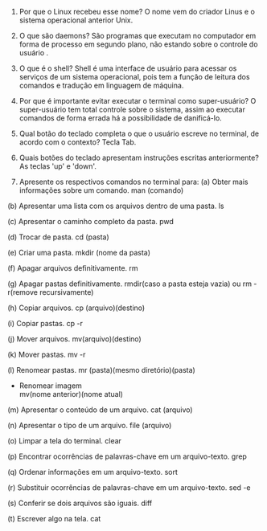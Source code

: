 1. Por que o Linux recebeu esse nome?
O nome vem do criador Linus e o sistema operacional anterior Unix.

2. O que são daemons?
São programas que executam no computador em forma de processo em segundo plano, não estando sobre o controle do usuário .

3. O que é o shell?
Shell é uma interface de usuário para acessar os serviços de um sistema operacional, pois tem a função de leitura dos comandos e tradução em linguagem de máquina. 

4. Por que é importante evitar executar o terminal como super-usuário?
O super-usuário tem total controle sobre o sistema, assim ao executar comandos de forma errada há a possibilidade de danificá-lo. 

5. Qual botão do teclado completa o que o usuário escreve no terminal, de acordo com o contexto?
Tecla Tab. 

6. Quais botões do teclado apresentam instruções escritas anteriormente?
As teclas 'up' e 'down'.

7. Apresente os respectivos comandos no terminal para: 
(a) Obter mais informações sobre um comando. 
man (comando)
 
(b) Apresentar uma lista com os arquivos dentro de uma pasta.
ls

(c) Apresentar o caminho completo da pasta. 
pwd

(d) Trocar de pasta. 
cd (pasta)

(e) Criar uma pasta. 
mkdir (nome da pasta)

(f) Apagar arquivos definitivamente. 
rm

(g) Apagar pastas definitivamente. 
rmdir(caso a pasta esteja vazia) ou rm -r(remove recursivamente)

(h) Copiar arquivos. 
cp (arquivo)(destino)


(i) Copiar pastas. 
cp -r

(j) Mover arquivos. 
mv(arquivo)(destino)

(k) Mover pastas. 
mv -r 

(l) Renomear pastas. 
mr (pasta)(mesmo diretório)(pasta) 

* Renomear imagem  
mv(nome anterior)(nome atual)

(m) Apresentar o conteúdo de um arquivo. 
cat (arquivo)

(n) Apresentar o tipo de um arquivo. 
file (arquivo)

(o) Limpar a tela do terminal. 
clear

(p) Encontrar ocorrências de palavras-chave em um arquivo-texto. 
grep

(q) Ordenar informações em um arquivo-texto. 
sort

(r) Substituir ocorrências de palavras-chave em um arquivo-texto. 
sed -e 

(s) Conferir se dois arquivos são iguais. 
diff

(t) Escrever algo na tela.
cat
